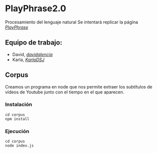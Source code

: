 # PlayPhrase2.0
Procesamiento del lenguaje natural
Se intentará replicar la página [*PlayPhrase*](https://www.playphrase.me/#/search) 

## Equipo de trabajo:
- David, [*davidalencia*](https://github.com/davidalencia)
- Karla, [*KarlaDSJ*](https://github.com/KarlaDSJ)

## Corpus
Creamos un programa en node que nos permite extraer los subtítulos de vídeos de Youtube junto con el tiempo en el que aparecen.

### Instalación 
```
cd corpus
npm install
```

### Ejecución
```
cd corpus
node index.js
```